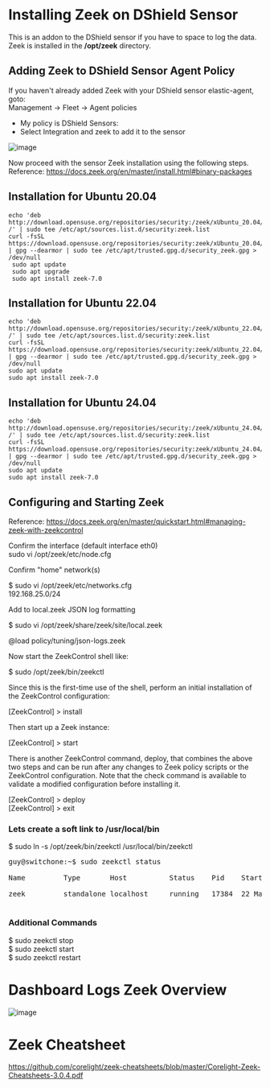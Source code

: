 # Installing Zeek on DShield Sensor

This is an addon to the DShield sensor if you have to space to log the data. Zeek is installed in the **/opt/zeek** directory.<br>

## Adding Zeek to DShield Sensor Agent Policy

If you haven't already added Zeek with your DShield sensor elastic-agent, goto:<br>
Management -> Fleet -> Agent policies<br>

* My policy is DShield Sensors:<br>
* Select Integration and zeek to add it to the sensor<br>

![image](https://github.com/bruneaug/DShield-SIEM/assets/48228401/34c22e6c-ea2b-4e50-8b4c-fde0745dc9ed)

Now proceed with the sensor Zeek installation using the following steps.<br>
Reference: https://docs.zeek.org/en/master/install.html#binary-packages
## Installation for Ubuntu 20.04
````
echo 'deb http://download.opensuse.org/repositories/security:/zeek/xUbuntu_20.04/ /' | sudo tee /etc/apt/sources.list.d/security:zeek.list
curl -fsSL https://download.opensuse.org/repositories/security:zeek/xUbuntu_20.04/Release.key | gpg --dearmor | sudo tee /etc/apt/trusted.gpg.d/security_zeek.gpg > /dev/null
 sudo apt update
 sudo apt upgrade
 sudo apt install zeek-7.0
````
## Installation for Ubuntu 22.04
````
echo 'deb http://download.opensuse.org/repositories/security:/zeek/xUbuntu_22.04/ /' | sudo tee /etc/apt/sources.list.d/security:zeek.list
curl -fsSL https://download.opensuse.org/repositories/security:zeek/xUbuntu_22.04/Release.key | gpg --dearmor | sudo tee /etc/apt/trusted.gpg.d/security_zeek.gpg > /dev/null
sudo apt update
sudo apt install zeek-7.0
````
## Installation for Ubuntu 24.04
````
echo 'deb http://download.opensuse.org/repositories/security:/zeek/xUbuntu_24.04/ /' | sudo tee /etc/apt/sources.list.d/security:zeek.list
curl -fsSL https://download.opensuse.org/repositories/security:zeek/xUbuntu_24.04/Release.key | gpg --dearmor | sudo tee /etc/apt/trusted.gpg.d/security_zeek.gpg > /dev/null
sudo apt update
sudo apt install zeek-7.0
````

## Configuring and Starting Zeek

Reference: https://docs.zeek.org/en/master/quickstart.html#managing-zeek-with-zeekcontrol

Confirm the interface (default interface eth0)<br>
sudo vi /opt/zeek/etc/node.cfg<br>

Confirm "home" network(s)<br>

$ sudo vi /opt/zeek/etc/networks.cfg<br>
192.168.25.0/24<br>

Add to local.zeek JSON log formatting<br>

$ sudo vi /opt/zeek/share/zeek/site/local.zeek<br>

@load policy/tuning/json-logs.zeek<br>

 Now start the ZeekControl shell like:<br>

$ sudo /opt/zeek/bin/zeekctl<br>

Since this is the first-time use of the shell, perform an initial installation of the ZeekControl configuration:<br>

[ZeekControl] > install<br>

Then start up a Zeek instance:<br>

[ZeekControl] > start<br>

There is another ZeekControl command, deploy, that combines the above two steps and can be run after any changes to Zeek policy scripts or the ZeekControl configuration. Note that the check command is available to validate a modified configuration before installing it.<br>

[ZeekControl] > deploy<br>
[ZeekControl] > exit<br>

### Lets create a soft link to /usr/local/bin<br>

$ sudo ln -s /opt/zeek/bin/zeekctl /usr/local/bin/zeekctl<br>
<pre>
guy@switchone:~$ sudo zeekctl status<br>
Name         Type       Host          Status    Pid    Started<br>
zeek         standalone localhost     running   17384  22 Mar 16:44:04<br>
</pre>

### Additional Commands

$ sudo zeekctl stop<br>
$ sudo zeekctl start<br>
$ sudo zeekctl restart<br>

# Dashboard Logs Zeek Overview

![image](https://github.com/bruneaug/DShield-SIEM/assets/48228401/0aac6ec0-43cd-48ae-be56-991c215613ef)

# Zeek Cheatsheet

https://github.com/corelight/zeek-cheatsheets/blob/master/Corelight-Zeek-Cheatsheets-3.0.4.pdf
